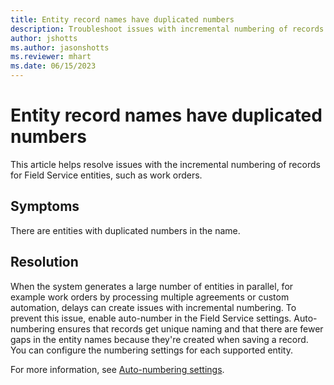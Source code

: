 ```yaml
---
title: Entity record names have duplicated numbers
description: Troubleshoot issues with incremental numbering of records for Field Service entities with auto-numbering.
author: jshotts
ms.author: jasonshotts
ms.reviewer: mhart
ms.date: 06/15/2023
---
```


# Entity record names have duplicated numbers

This article helps resolve issues with the incremental numbering of records for Field Service entities, such as work orders.

## Symptoms

There are entities with duplicated numbers in the name.

## Resolution

When the system generates a large number of entities in parallel, for example work orders by processing multiple agreements or custom automation, delays can create issues with incremental numbering. To prevent this issue, enable auto-number in the Field Service settings. Auto-numbering ensures that records get unique naming and that there are fewer gaps in the entity names because they're created when saving a record. You can configure the numbering settings for each supported entity.

For more information, see [Auto-numbering settings](/dynamics365/field-service/configure-default-settings#auto-numbering-settings).
